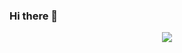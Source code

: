 ### Hi there 👋
<div align="center">
  <img align='center' src="https://github-readme-stats.vercel.app/api?username=Sir-MetalSnake&show_icons=true&theme=radical"/>
</div>
<!--
**Sir-MetalSnake/Sir-MetalSnake** is a ✨ _special_ ✨ repository because its `README.md` (this file) appears on your GitHub profile.

Here are some ideas to get you started:

- 🔭 I’m currently working on ...
- 🌱 I’m currently learning ...
- 👯 I’m looking to collaborate on ...
- 🤔 I’m looking for help with ...
- 💬 Ask me about ...
- 📫 How to reach me: ...
- 😄 Pronouns: ...
- ⚡ Fun fact: ...
-->

